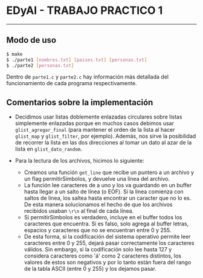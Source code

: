 # EDyAI - TRABAJO PRACTICO 1
---

## Modo de uso

```sh
$ make
$ ./parte1 [nombres.txt] [paises.txt] [personas.txt]
$ ./parte2 [personas.txt]
```

Dentro de `parte1.c` y `parte2.c` hay información más detallada del funcionamiento de cada programa respectivamente.

## Comentarios sobre la implementación

- Decidimos usar listas doblemente enlazadas circulares sobre listas simplemente enlazadas porque en muchos casos debimos usar `glist_agregar_final` (para mantener el orden de la lista al hacer `glist_map` y `glist_filter`, por ejemplo). Además, nos sirve la posibilidad de recorrer la lista en las dos direcciones al tomar un dato al azar de la lista en `glist_dato_random`.

- Para la lectura de los archivos, hicimos lo siguiente:
  - Creamos una función `get_line` que recibe un puntero a un archivo y un flag permitirSimbolos, y devuelve una línea del archivo.
  - La función lee caracteres de a uno y los va guardando en un buffer hasta llegar a un salto de línea (o EOF). Si la línea comienza con saltos de línea, los saltea hasta encontrar un caracter que no lo es. De esta manera solucionamos el hecho de que los archivos recibidos usaban `\r\n` al final de cada línea.
  - Si permitirSimbolos es verdadero, incluye en el buffer todos los caracteres que encuentra. Si es falso, solo agrega al buffer letras, espacios y caracteres que no se encuentran entre 0 y 255.
  - De esta forma, si la codificación del sistema operativo permite leer caracteres entre 0 y 255, dejará pasar correctamente los caracteres válidos. Sin embargo, si la codificación solo lee hasta 127 y considera caracteres como 'á' como 2 caracteres distintos, los valores de estos son negativos y por lo tanto están fuera del rango de la tabla ASCII (entre 0 y 255) y los dejamos pasar.
